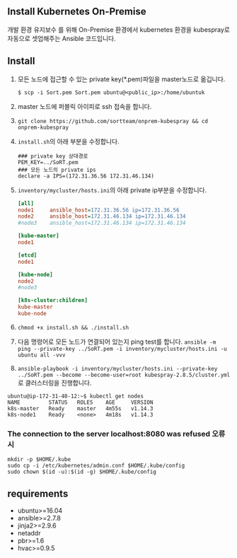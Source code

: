 ## Install Kubernetes On-Premise

개발 환경 유지보수 를 위해 On-Premise 환경에서 kubernetes 환경을 kubespray로 자동으로 셋업해주는 Ansible 코드입니다.



## Install

1. 모든 노드에 접근할 수 있는 private key(*.pem)파일을 master노드로 옮깁니다.

   ```shell
   $ scp -i Sort.pem Sort.pem ubuntu@<public_ip>:/home/ubuntuk
   ```

2. master 노드에 퍼블릭 아이피로 ssh 접속을 합니다.

3. `git clone https://github.com/sortteam/onprem-kubespray && cd onprem-kubespray `

4. `install.sh`의 아래 부분을 수정합니다.

   ```shell
   ### private key 상대경로
   PEM_KEY=../SoRT.pem
   ### 모든 노드의 private ips
   declare -a IPS=(172.31.36.56 172.31.46.134)
   ```

5. `inventory/mycluster/hosts.ini`의 아래 private ip부분을 수정합니다.

   ```ini
   [all]
   node1 	 ansible_host=172.31.36.56 ip=172.31.36.56
   node2 	 ansible_host=172.31.46.134 ip=172.31.46.134
   #node3 	 ansible_host=172.31.46.134 ip=172.31.46.134
   
   [kube-master]
   node1
   
   [etcd]
   node1
   
   [kube-node]
   node2
   #node3
   
   [k8s-cluster:children]
   kube-master 	 
   kube-node
   ```

6. `chmod +x install.sh && ./install.sh`

7. 다음 명령어로 모든 노드가 연결되어 있는지 ping test를 합니다. `ansible -m ping --private-key ../SoRT.pem -i inventory/mycluster/hosts.ini -u ubuntu all -vvv`

8. `ansible-playbook -i inventory/mycluster/hosts.ini --private-key ../SoRT.pem --become --become-user=root kubespray-2.8.5/cluster.yml` 로 클러스터링을 진행합니다.

```shell
ubuntu@ip-172-31-40-12:~$ kubectl get nodes
NAME         STATUS   ROLES    AGE     VERSION
k8s-master   Ready    master   4m55s   v1.14.3
k8s-node1    Ready    <none>   4m18s   v1.14.3
```



### The connection to the server localhost:8080 was refused 오류 시

```shell
mkdir -p $HOME/.kube
sudo cp -i /etc/kubernetes/admin.conf $HOME/.kube/config
sudo chown $(id -u):$(id -g) $HOME/.kube/config
```



## requirements

- ubuntu>=16.04
- ansible>=2.7.8
- jinja2>=2.9.6
- netaddr
- pbr>=1.6
- hvac>=0.9.5
